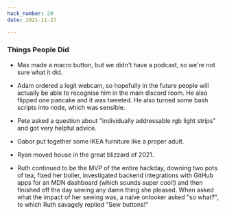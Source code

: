 ```yaml
---
hack_number: 20
date: 2021-11-27

---
```


### Things People Did

- Max made a macro button, but we didn't have a podcast, so we're not sure what it did.

- Adam ordered a legit webcam, so hopefully in the future people will actually be able to recognise him in the main discord room. He also flipped one pancake and it was tweeted. He also turned some bash scripts into node, which was sensible.

- Pete asked a question about "individually addressable rgb light strips" and got very helpful advice.

- Gabor put together some IKEA furniture like a proper adult.

- Ryan moved house in the great blizzard of 2021.

- Ruth continued to be the MVP of the entire hackday, downing two pots of tea, fixed her boiler, investigated backend integrations with GitHub apps for an MDN dashboard (which sounds super cool!) and then finished off the day sewing any damn thing she pleased. When asked what the impact of her sewing was, a naive onlooker asked "so what?", to which Ruth savagely replied "Sew buttons!"
